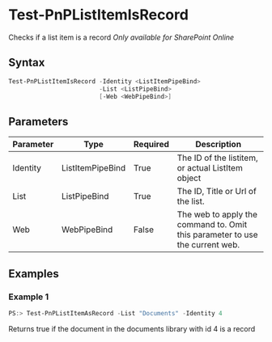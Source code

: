 # Test-PnPListItemIsRecord
Checks if a list item is a record
*Only available for SharePoint Online*
## Syntax
```powershell
Test-PnPListItemIsRecord -Identity <ListItemPipeBind>
                         -List <ListPipeBind>
                         [-Web <WebPipeBind>]
```


## Parameters
Parameter|Type|Required|Description
---------|----|--------|-----------
|Identity|ListItemPipeBind|True|The ID of the listitem, or actual ListItem object|
|List|ListPipeBind|True|The ID, Title or Url of the list.|
|Web|WebPipeBind|False|The web to apply the command to. Omit this parameter to use the current web.|
## Examples

### Example 1
```powershell
PS:> Test-PnPListItemAsRecord -List "Documents" -Identity 4
```
Returns true if the document in the documents library with id 4 is a record
